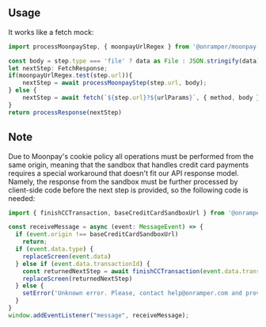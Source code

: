 ## Usage
It works like a fetch mock:
```ts
import processMoonpayStep, { moonpayUrlRegex } from '@onramper/moonpay-adapter'

const body = step.type === 'file' ? data as File : JSON.stringify(data)
let nextStep: FetchResponse;
if(moonpayUrlRegex.test(step.url)){
    nextStep = await processMoonpayStep(step.url, body);
} else {
    nextStep = await fetch(`${step.url}?${urlParams}`, { method, body })
}
return processResponse(nextStep)
```

## Note
Due to Moonpay's cookie policy all operations must be performed from the same origin, meaning that the sandbox that handles credit card payments requires a special workaround that doesn't fit our API response model. Namely, the response from the sandbox must be further processed by client-side code before the next step is provided, so the following code is needed:
```ts
import { finishCCTransaction, baseCreditCardSandboxUrl } from '@onramper/moonpay-adapter'

const receiveMessage = async (event: MessageEvent) => {
  if (event.origin !== baseCreditCardSandboxUrl)
    return;
  if (event.data.type) {
    replaceScreen(event.data)
  } else if (event.data.transactionId) {
    const returnedNextStep = await finishCCTransaction(event.data.transactionId, event.data.ccTokenId);
    replaceScreen(returnedNextStep)
  } else {
    setError('Unknown error. Please, contact help@onramper.com and provide the following info: ' + nextStep.url)
  }
}
window.addEventListener("message", receiveMessage);
```
